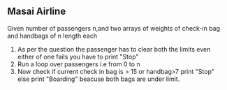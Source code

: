 ## Masai Airline



Given number of passengers n,and two arrays of weights of check-in bag and handbags  of n length each

1. As per the question the passenger has to clear both the limits even either of one fails you have to print "Stop"
2. Run a loop over passengers i.e from 0 to n
3. Now check if current check in bag is > 15 or handbag>7 print "Stop" else print "Boarding" beacuse both bags are under limit.

